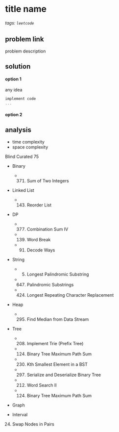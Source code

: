 # title name

###### tags: `leetcode` 
## problem link
problem description


## solution

#### option 1
any idea

```cpp
implement code
...

```
#### option 2
## analysis
- time complexity
- space complexity

 
Blind Curated 75
- Binary
    - 371. Sum of Two Integers
- Linked List
    - 143. Reorder List
- DP
    - 377. Combination Sum IV
    - 139. Word Break
    - 91. Decode Ways
- String 
    - 5. Longest Palindromic Substring
    - 647. Palindromic Substrings
    - 424. Longest Repeating Character Replacement
- Heap
    - 295. Find Median from Data Stream
- Tree
    - 208. Implement Trie (Prefix Tree)
    - 124. Binary Tree Maximum Path Sum
    - 230. Kth Smallest Element in a BST
    - 297. Serialize and Deserialize Binary Tree
    - 212. Word Search II
    - 124. Binary Tree Maximum Path Sum
- Graph

- Interval

24. Swap Nodes in Pairs

